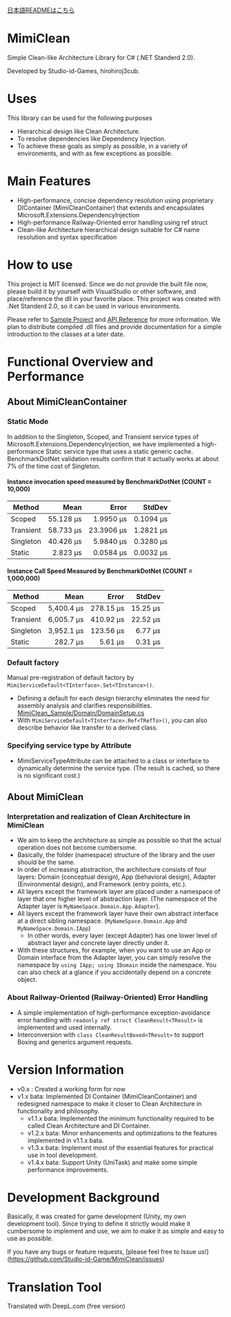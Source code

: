 [日本語READMEはこちら](/README.md)

# MimiClean
Simple Clean-like Architecture Library for C# (.NET Standerd 2.0).

Developed by Studio-id-Games, hirohiroj3cub.

# Uses
This library can be used for the following purposes
- Hierarchical design like Clean Architecture.
- To resolve dependencies like Dependency Injection.
- To achieve these goals as simply as possible, in a variety of environments, and with as few exceptions as possible.

# Main Features

- High-performance, concise dependency resolution using proprietary DIContainer (MimiCleanContainer) that extends and encapsulates Microsoft.Extensions.DependencyInjection
- High-performance Railway-Oriented error handling using ref struct
- Clean-like Architecture hierarchical design suitable for C# name resolution and syntax specification

# How to use

This project is MIT licensed. Since we do not provide the built file now, please build it by yourself with VisualStudio or other software, and place/reference the dll in your favorite place. This project was created with .Net Standerd 2.0, so it can be used in various environments.

Please refer to [Sample Project](/MimiClean/MimiCleanSample) and [API Reference](https://studio-id-game.github.io/MimiClean/api/StudioIdGames) for more information. We plan to distribute compiled .dll files and provide documentation for a simple introduction to the classes at a later date.

# Functional Overview and Performance

## About MimiCleanContainer

### Static Mode

In addition to the Singleton, Scoped, and Transient service types of Microsoft.Extensions.DependencyInjection, we have implemented a high-performance Static service type that uses a static generic cache.
BenchmarkDotNet validation results confirm that it actually works at about 7% of the time cost of Singleton.

#### Instance invocation speed measured by BenchmarkDotNet (COUNT = 10,000)

| Method | Mean | Error | StdDev |
|-----------|----------:|----------:|---------:|
Scoped | 55.128 µs | 1.9950 µs | 0.1094 µs | Transient | 58.733 µs
Transient | 58.733 µs | 23.3906 µs | 1.2821 µs | Singleton | 40.426 µs | 1.9994 µs | 0.1094 µs
Singleton | 40.426 µs | 5.9840 µs | 0.3280 µs | Static | 2.823 µs
| Static | 2.823 µs | 0.0584 µs | 0.0032 µs

#### Instance Call Speed Measured by BenchmarkDotNet (COUNT = 1,000,000)

| Method | Mean | Error | StdDev |
|-----------|----------:|----------:|---------:|
| Scoped | 5,400.4 µs | 278.15 µs | 15.25 µs | Transient | 6,005.5 µs | 6,005.5 µs | 6,005.5 µs
Transient | 6,005.7 µs | 410.92 µs | 22.52 µs | Singleton | 3,952 µs | 3,952 µs | 3,999.5 µs
Singleton | 3,952.1 µs | 123.56 µs | 6.77 µs | Static | 282.7 µs | 15.25 µs
| Static | 282.7 µs | 5.61 µs | 0.31 µs

### Default factory

Manual pre-registration of default factory by `MimiServiceDefault<TInterface>.Set<TInstance>()`.
- Defining a default for each design hierarchy eliminates the need for assembly analysis and clarifies responsibilities. [MimiClean_Sample/Domain/DomainSetup.cs](/MimiClean/MimiClean_Sample/Domain/DomainSetup.cs)
- With `MimiServiceDefault<TInterface>.Ref<TRefTo>()`, you can also describe behavior like transfer to a derived class. 

### Specifying service type by Attribute

- MimiServiceTypeAttribute can be attached to a class or interface to dynamically determine the service type. (The result is cached, so there is no significant cost.)

## About MimiClean

### Interpretation and realization of Clean Architecture in MimiClean

- We aim to keep the architecture as simple as possible so that the actual operation does not become cumbersome.
- Basically, the folder (namespace) structure of the library and the user should be the same.
- In order of increasing abstraction, the architecture consists of four layers: Domain (conceptual design), App (behavioral design), Adapter (Environmental design), and Framework (entry points, etc.).
- All layers except the framework layer are placed under a namespace of layer that one higher level of abstraction layer. (The namespace of the Adapter layer is `MyNameSpace.Domain.App.Adapter`).
- All layers except the framework layer have their own abstract interface at a direct sibling namespace. (`MyNameSpace.Domain.App` and `MyNameSpace.Domain.IApp`)
  - In other words, every layer (except Adapter) has one lower level of abstract layer and concrete layer directly under it.
- With these structures, for example, when you want to use an App or Domain interface from the Adapter layer, you can simply resolve the namespace by `using IApp; using IDomain` inside the namespace. You can also check at a glance if you accidentally depend on a concrete object.

### About Railway-Oriented (Railway-Oriented) Error Handling

- A simple implementation of high-performance exception-avoidance error handling with `readonly ref struct CleanResult<TResult>` is implemented and used internally.
- Interconversion with `class CleanResultBoxed<TResult>` to support Boxing and generics argument requests.

# Version Information

- v0.x : Created a working form for now
- v1.x bata: Implemented DI Container (MimiCleanContainer) and redesigned namespace to make it closer to Clean Architecture in functionality and philosophy.
  - v1.1.x bata: Implemented the minimum functionality required to be called Clean Architecture and DI Container.
  - v1.2.x bata: Minor enhancements and optimizations to the features implemented in v1.1.x bata.
  - v1.3.x bata: Implement most of the essential features for practical use in tool development.
  - v1.4.x bata: Support Unity (UniTask) and make some simple performance improvements.

# Development Background

Basically, it was created for game development (Unity, my own development tool). Since trying to define it strictly would make it cumbersome to implement and use, we aim to make it as simple and easy to use as possible.

If you have any bugs or feature requests, [please feel free to Issue us!] (https://github.com/Studio-id-Game/MimiClean/issues)

# Translation Tool

Translated with DeepL.com (free version)